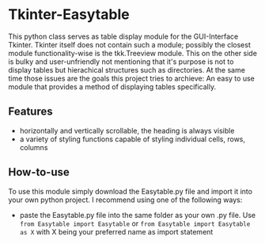 # Tkinter-Easytable
This python class serves as table display module for the GUI-Interface Tkinter. Tkinter itself does not contain such a module; possibly the closest module functionality-wise is 
the tkk.Treeview module. This on the other side is bulky and user-unfriendly not mentioning that it's purpose is not to display tables but hierachical structures such as
directories. At the same time those issues are the goals this project tries to archieve: An easy to use module that provides a method of displaying tables specifically.

## Features
- horizontally and vertically scrollable, the heading is always visible
- a variety of styling functions capable of styling individual cells, rows, columns

## How-to-use
To use this module simply download the Easytable.py file and import it into your own python project. I recommend using one of the following ways:
- paste the Easytable.py file into the same folder as your own .py file. Use 
`from Easytable import Easytable` 
or 
`from Easytable import Easytable as X` with X 
being your preferred name as import statement
